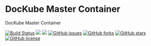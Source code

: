 # DocKube Master Container
DocKube Master Container

[![Build Status](https://travis-ci.org/dockube/dockube-master.svg?branch=master)](https://travis-ci.org/dockube/dockube-master) [![](https://images.microbadger.com/badges/image/dockube/dockube-master:16.04-python.svg)](https://microbadger.com/images/dockube/dockube-master:16.04-python "Layers") [![](https://images.microbadger.com/badges/version/dockube/dockube-master:16.04-python.svg)](https://microbadger.com/images/dockube/dockube-master:16.04-python "Version") [![GitHub issues](https://img.shields.io/github/issues/dockube/dockube-master.svg)](https://github.com/dockube/dockube-master/issues) [![GitHub forks](https://img.shields.io/github/forks/dockube/dockube-master.svg)](https://github.com/dockube/dockube-master/network) [![GitHub stars](https://img.shields.io/github/stars/dockube/dockube-master.svg)](https://github.com/dockube/dockube-master/stargazers) [![GitHub license](https://img.shields.io/badge/license-Apache-blue.svg)](https://raw.githubusercontent.com/dockube/dockube-master/master/LICENSE)
